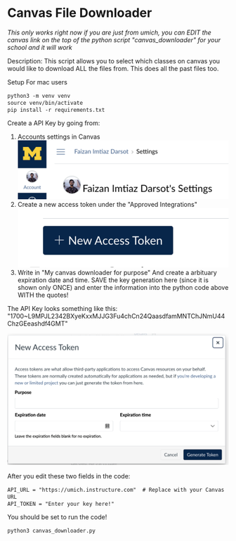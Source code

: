 # Canvas File Downloader

*This only works right now if you are just from umich, you can EDIT the canvas link on the top of the python script "canvas_downloader" for your school and it will work*

Description: This script allows you to select which classes on canvas you would like to download ALL the files from. This does all the past files too. 



Setup 
For mac users
```
python3 -m venv venv
source venv/bin/activate
pip install -r requirements.txt
```


Create a API Key by going from:
1. Accounts settings in Canvas
![alt text](image.png)
2. Create a new access token under the "Approved Integrations"
![alt text](image-1.png)
3. Write in "My canvas downloader for purpose" And create a arbituary expiration date and time. SAVE the key generation here (since it is shown only ONCE) and enter the information into the python code above WITH the quotes!

The API Key looks something like this:
"1700~L9MPJL2342BXyeKxxMJJG3Fu4chCn24QaasdfamMNTChJNmU44ChzGEeashdf4GMT"
 
![alt text](image-2.png)

After you edit these two fields in the code:
```
API_URL = "https://umich.instructure.com"  # Replace with your Canvas URL
API_TOKEN = "Enter your key here!"
```


You should be set to run the code!
``` 
python3 canvas_downloader.py 
```


